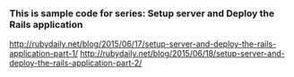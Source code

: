 ### This is sample code for series: Setup server and Deploy the Rails application 

http://rubydaily.net/blog/2015/06/17/setup-server-and-deploy-the-rails-application-part-1/
http://rubydaily.net/blog/2015/06/18/setup-server-and-deploy-the-rails-application-part-2/
